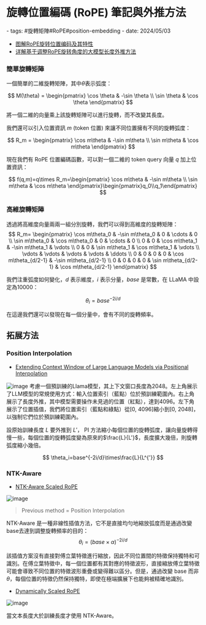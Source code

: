 # 旋轉位置編碼 (RoPE) 筆記與外推方法 

<document-info>
- tags: #旋轉矩陣#RoPE#position-embedding
- date: 2024/05/03
</document-info>

- [图解RoPE旋转位置编码及其特性](https://mp.weixin.qq.com/s/-1xVXjoM0imXMC7DKqo-Gw)
- [详解基于调整RoPE旋转角度的大模型长度外推方法](https://mp.weixin.qq.com/s?__biz=MzA3MTgwODE1Ng==&mid=2247484826&idx=1&sn=8935f0bcb2e09f438cbf3ae63825d671&chksm=9f26a069a851297f568ba7cd111082e603108716928b8444a253457233f24d09d3a18447d6b9&cur_album_id=3199751010206973953&scene=189)

### 簡單旋轉矩陣
一個簡單的二維旋轉矩陣，其中$\theta$表示弧度：

$$
M(\theta) = \begin{pmatrix}
\cos \theta & -\sin \theta \\
\sin \theta & \cos \theta 
\end{pmatrix}
$$

將一個二維的向量乘上該旋轉矩陣可以進行旋轉，而不改變其長度。

我們還可以引入位置資訊 $m$ (token 位置) 來讓不同位置擁有不同的旋轉弧度：

$$
R_m = \begin{pmatrix}
\cos m\theta & -\sin m\theta \\
\sin m\theta & \cos m\theta 
\end{pmatrix}
$$

現在我們有 RoPE 位置編碼函數，可以對一個二維的 token query 向量 $q$ 加上位置資訊：

$$
f(q,m)=q\times R_m=\begin{pmatrix}
\cos m\theta & -\sin m\theta \\
\sin m\theta & \cos m\theta 
\end{pmatrix}\begin{pmatrix}q_0\\q_1\end{pmatrix}
$$

### 高維旋轉矩陣

透過將高維度向量兩兩一組分別旋轉，我們可以得到高維度的旋轉矩陣：
$$
R_m=
\begin{pmatrix}
\cos m\theta_0 & -\sin m\theta_0 & 0 & \cdots & 0 \\
\sin m\theta_0 & \cos m\theta_0 & 0 & \cdots & 0 \\
0 & 0 & \cos m\theta_1 & -\sin m\theta_1 & \vdots \\
0 & 0 & \sin m\theta_1 & \cos m\theta_1 & \vdots \\
\vdots & \vdots & \vdots & \vdots & \ddots \\
0 & 0 & 0 & 0 & \cos m\theta_{d/2-1} & -\sin m\theta_{d/2-1} \\
0 & 0 & 0 & 0 & \sin m\theta_{d/2-1} & \cos m\theta_{d/2-1}
\end{pmatrix}
$$

我們注重弧度如何變化，$d$ 表示維度，$i$ 表示分量，$base$ 是常數，在 LLaMA 中設定為10000：

$$
\theta_i=base^{-2i/d}
$$

在這邊我們還可以發現在每一個分量中，會有不同的旋轉頻率。

## 拓展方法
### Position Interpolation
- [Extending Context Window of Large Language Models via Positional Interpolation](https://arxiv.org/abs/2306.15595)

![image](./pi.png)
考慮一個預訓練的Llama模型，其上下文窗口長度為2048。左上角展示了LLM模型的常規使用方式：輸入位置索引（藍點）位於預訓練範圍內。右上角展示了長度外推，其中模型需要操作未見過的位置（紅點），達到4096。左下角展示了位置插值，我們將位置索引（藍點和綠點）從[0, 4096]縮小到[0, 2048]，以強制它們位於預訓練範圍內。 

設原始訓練長度 $L$ 要外推到 $L'$， PI 方法縮小每個位置的旋轉弧度，讓向量旋轉得慢一些，每個位置的旋轉弧度變為原來的$\frac{L}{L'}$，長度擴大幾倍，則旋轉弧度縮小幾倍。

$$
\theta_i=base^{-2i/d}\times\frac{L}{L^{'}}
$$


### NTK-Aware

- [NTK-Aware Scaled RoPE](https://www.reddit.com/r/LocalLLaMA/comments/14lz7j5/ntkaware_scaled_rope_allows_llama_models_to_have/)

![image](./ntk.png)
> Previous method = Position Interpolation


NTK-Aware 是一種非線性插值方法，它不是直接均勻地縮放弧度而是通過改變base去達到調整旋轉頻率的目的：
$$
\theta_i = (base\times\alpha)^{-2i/d}
$$

該插值方案沒有直接對傅立葉特徵進行縮放，因此不同位置間的特徵保持獨特和可識別。在傅立葉特徵中，每一個位置都有其對應的特徵波形，直接縮放傅立葉特徵可能會導致不同位置的特徵波形重疊或變得難以區分。但是，通過改變 base 而非 $\theta$，每個位置的特徵仍然保持獨特，即使在極端擴展下也能夠被精確地識別。

- [Dynamically Scaled RoPE](https://www.reddit.com/r/LocalLLaMA/comments/14mrgpr/dynamically_scaled_rope_further_increases/)

![image](./dynamic-ntk.png)

當文本長度大於訓練長度才使用 NTK-Aware。